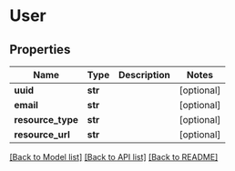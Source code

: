 # User

## Properties
Name | Type | Description | Notes
------------ | ------------- | ------------- | -------------
**uuid** | **str** |  | [optional] 
**email** | **str** |  | [optional] 
**resource_type** | **str** |  | [optional] 
**resource_url** | **str** |  | [optional] 

[[Back to Model list]](../README.md#documentation-for-models) [[Back to API list]](../README.md#documentation-for-api-endpoints) [[Back to README]](../README.md)


